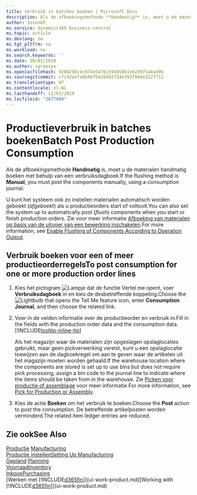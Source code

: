 ```yaml
---
title: Verbruik in batches boeken | Microsoft Docs
description: Als de afboekingsmethode **Handmatig** is, moet u de materialen handmatig boeken met behulp van een verbruiksdagboek.
author: SorenGP
ms.service: dynamics365-business-central
ms.topic: article
ms.devlang: na
ms.tgt_pltfrm: na
ms.workload: na
ms.search.keywords: ''
ms.date: 10/01/2019
ms.author: sgroespe
ms.openlocfilehash: 9200256cec074e547bc594950b1eb2d975a8ad9b
ms.sourcegitcommit: cfc92eefa8b06fb426482f54e393f0e6e222f712
ms.translationtype: HT
ms.contentlocale: nl-NL
ms.lasthandoff: 12/03/2019
ms.locfileid: "2877880"
---
```

# <a name="batch-post-production-consumption"></a><span data-ttu-id="7b98d-103">Productieverbruik in batches boeken</span><span class="sxs-lookup"><span data-stu-id="7b98d-103">Batch Post Production Consumption</span></span>
<span data-ttu-id="7b98d-104">Als de afboekingsmethode **Handmatig** is, moet u de materialen handmatig boeken met behulp van een verbruiksdagboek.</span><span class="sxs-lookup"><span data-stu-id="7b98d-104">If the flushing method is **Manual**, you must post the components manually, using a consumption journal.</span></span>

<span data-ttu-id="7b98d-105">U kunt het systeem ook zo instellen materialen automatisch worden geboekt (*afgeboekt*) als u productieorders start of voltooit.</span><span class="sxs-lookup"><span data-stu-id="7b98d-105">You can also set the system up to automatically post (*flush*) components when you start or finish production orders.</span></span> <span data-ttu-id="7b98d-106">Zie voor meer informatie [Afboeking van materialen op basis van de uitvoer van een bewerking inschakelen](production-how-to-flush-components-according-to-operation-output.md).</span><span class="sxs-lookup"><span data-stu-id="7b98d-106">For more information, see [Enable Flushing of Components According to Operation Output](production-how-to-flush-components-according-to-operation-output.md).</span></span>

## <a name="to-post-consumption-for-one-or-more-production-order-lines"></a><span data-ttu-id="7b98d-107">Verbruik boeken voor een of meer productieorderregels</span><span class="sxs-lookup"><span data-stu-id="7b98d-107">To post consumption for one or more production order lines</span></span>  
1.  <span data-ttu-id="7b98d-108">Kies het pictogram ![Lampje dat de functie Vertel me opent](media/ui-search/search_small.png "Vertel me wat u wilt doen"), voer **Verbruiksdagboek** in en kies de desbetreffende koppeling.</span><span class="sxs-lookup"><span data-stu-id="7b98d-108">Choose the ![Lightbulb that opens the Tell Me feature](media/ui-search/search_small.png "Tell me what you want to do") icon, enter **Consumption Journal**, and then choose the related link.</span></span>  
2.  <span data-ttu-id="7b98d-109">Voer in de velden informatie over de productieorder en verbruik in.</span><span class="sxs-lookup"><span data-stu-id="7b98d-109">Fill in the fields with the production order data and the consumption data.</span></span> [!INCLUDE[tooltip-inline-tip](includes/tooltip-inline-tip_md.md)]  

    <span data-ttu-id="7b98d-110">Als het magazijn waar de materialen zijn opgeslagen opslaglocaties gebruikt, maar geen pickverwerking vereist, kunt u een opslaglocatie toewijzen aan de dagboekregel om aan te geven waar de artikelen uit het magazijn moeten worden gehaald.</span><span class="sxs-lookup"><span data-stu-id="7b98d-110">If the warehouse location where the components are stored is set up to use bins but does not require pick processing, assign a bin code to the journal line to indicate where the items should be taken from in the warehouse.</span></span> <span data-ttu-id="7b98d-111">Zie [Picken voor productie of assemblage](warehouse-how-to-pick-for-production.md) voor meer informatie.</span><span class="sxs-lookup"><span data-stu-id="7b98d-111">For more information, see [Pick for Production or Assembly](warehouse-how-to-pick-for-production.md).</span></span>  
3.  <span data-ttu-id="7b98d-112">Kies de actie **Boeken** om het verbruik te boeken.</span><span class="sxs-lookup"><span data-stu-id="7b98d-112">Choose the **Post** action to post the consumption.</span></span> <span data-ttu-id="7b98d-113">De betreffende artikelposten worden verminderd.</span><span class="sxs-lookup"><span data-stu-id="7b98d-113">The related item ledger entries are reduced.</span></span>

## <a name="see-also"></a><span data-ttu-id="7b98d-114">Zie ook</span><span class="sxs-lookup"><span data-stu-id="7b98d-114">See Also</span></span>  
<span data-ttu-id="7b98d-115">[Productie](production-manage-manufacturing.md)  </span><span class="sxs-lookup"><span data-stu-id="7b98d-115">[Manufacturing](production-manage-manufacturing.md)  </span></span>  
[<span data-ttu-id="7b98d-116">Productie instellen</span><span class="sxs-lookup"><span data-stu-id="7b98d-116">Setting Up Manufacturing</span></span>](production-configure-production-processes.md)  
<span data-ttu-id="7b98d-117">[Gepland](production-planning.md)    </span><span class="sxs-lookup"><span data-stu-id="7b98d-117">[Planning](production-planning.md)    </span></span>  
[<span data-ttu-id="7b98d-118">Voorraad</span><span class="sxs-lookup"><span data-stu-id="7b98d-118">Inventory</span></span>](inventory-manage-inventory.md)  
[<span data-ttu-id="7b98d-119">Inkoop</span><span class="sxs-lookup"><span data-stu-id="7b98d-119">Purchasing</span></span>](purchasing-manage-purchasing.md)  
<span data-ttu-id="7b98d-120">[Werken met [!INCLUDE[d365fin](includes/d365fin_md.md)]](ui-work-product.md)</span><span class="sxs-lookup"><span data-stu-id="7b98d-120">[Working with [!INCLUDE[d365fin](includes/d365fin_md.md)]](ui-work-product.md)</span></span>
